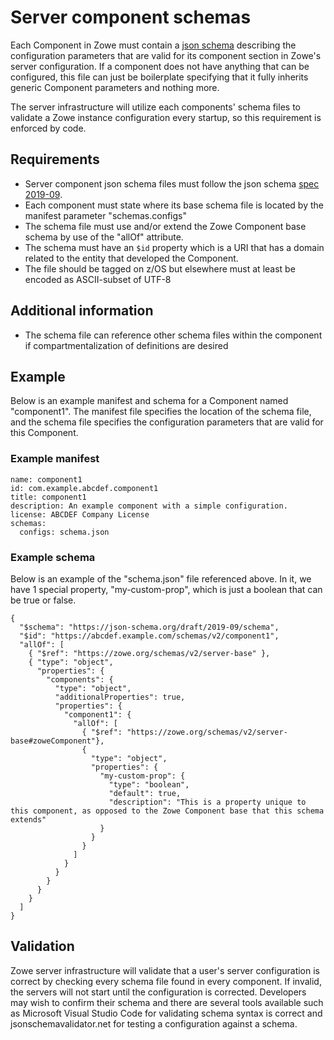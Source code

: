 # Server component schemas

Each Component in Zowe must contain a [json schema](https://json-schema.org/) describing the configuration parameters that are valid for its component section in Zowe's server configuration. If a component does not have anything that can be configured, this file can just be boilerplate specifying that it fully inherits generic Component parameters and nothing more.

The server infrastructure will utilize each components' schema files to validate a Zowe instance configuration every startup, so this requirement is enforced by code.

## Requirements

* Server component json schema files must follow the json schema [spec 2019-09](https://json-schema.org/draft/2019-09/schema).
* Each component must state where its base schema file is located by the manifest parameter "schemas.configs"
* The schema file must use and/or extend the Zowe Component base schema by use of the "allOf" attribute.
* The schema must have an `$id` property which is a URI that has a domain related to the entity that developed the Component.
* The file should be tagged on z/OS but elsewhere must at least be encoded as ASCII-subset of UTF-8

## Additional information

* The schema file can reference other schema files within the component if compartmentalization of definitions are desired


## Example

Below is an example manifest and schema for a Component named "component1". The manifest file specifies the location of the schema file, and the schema file specifies the configuration parameters that are valid for this Component.

### Example manifest

```
name: component1
id: com.example.abcdef.component1
title: component1
description: An example component with a simple configuration.
license: ABCDEF Company License
schemas:
  configs: schema.json
```


### Example schema

Below is an example of the "schema.json" file referenced above. In it, we have 1 special property, "my-custom-prop", which is just a boolean that can be true or false.

```
{
  "$schema": "https://json-schema.org/draft/2019-09/schema",
  "$id": "https://abcdef.example.com/schemas/v2/component1",
  "allOf": [
    { "$ref": "https://zowe.org/schemas/v2/server-base" },
    { "type": "object",
      "properties": {
        "components": {
          "type": "object",
          "additionalProperties": true,
          "properties": {
            "component1": {
              "allOf": [
                { "$ref": "https://zowe.org/schemas/v2/server-base#zoweComponent"},
                { 
                  "type": "object",
                  "properties": {
                    "my-custom-prop": {
                      "type": "boolean",
                      "default": true,
                      "description": "This is a property unique to this component, as opposed to the Zowe Component base that this schema extends"
                    }
                  }
                }
              ]
            }
          }
        }
      }
    }
  ]
}
```

## Validation

Zowe server infrastructure will validate that a user's server configuration is correct by checking every schema file found in every component. If invalid, the servers will not start until the configuration is corrected. Developers may wish to confirm their schema and there are several tools available such as Microsoft Visual Studio Code for validating schema syntax is correct and jsonschemavalidator.net for testing a configuration against a schema.
